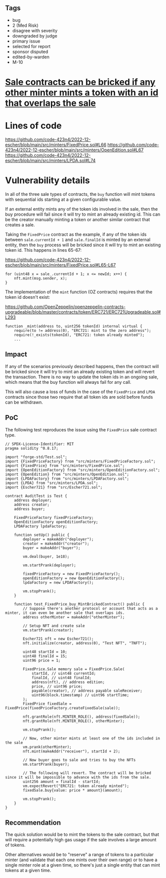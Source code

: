 ## Tags

- bug
- 2 (Med Risk)
- disagree with severity
- downgraded by judge
- primary issue
- selected for report
- sponsor disputed
- edited-by-warden
- M-10

# [Sale contracts can be bricked if any other minter mints a token with an id that overlaps the sale](https://github.com/code-423n4/2022-12-escher-findings/issues/390) 

# Lines of code

https://github.com/code-423n4/2022-12-escher/blob/main/src/minters/FixedPrice.sol#L66
https://github.com/code-423n4/2022-12-escher/blob/main/src/minters/OpenEdition.sol#L67
https://github.com/code-423n4/2022-12-escher/blob/main/src/minters/LPDA.sol#L74


# Vulnerability details

In all of the three sale types of contracts, the `buy` function will mint tokens with sequential ids starting at a given configurable value.

If an external entity mints any of the token ids involved in the sale, then the buy procedure will fail since it will try to mint an already existing id. This can be the creator manually minting a token or another similar contract that creates a sale.

Taking the `FixedPrice` contract as the example, if any of the token ids between `sale.currentId + 1` and `sale.finalId` is minted by an external entity, then the `buy` process will be bricked since it will try to mint an existing token id. This happens in lines 65-67:

https://github.com/code-423n4/2022-12-escher/blob/main/src/minters/FixedPrice.sol#L65-L67

```solidity
for (uint48 x = sale_.currentId + 1; x <= newId; x++) {
    nft.mint(msg.sender, x);
}
```

The implementation of the `mint` function (OZ contracts) requires that the token id doesn't exist:

https://github.com/OpenZeppelin/openzeppelin-contracts-upgradeable/blob/master/contracts/token/ERC721/ERC721Upgradeable.sol#L293

```solidity
function _mint(address to, uint256 tokenId) internal virtual {
    require(to != address(0), "ERC721: mint to the zero address");
    require(!_exists(tokenId), "ERC721: token already minted");
    ...
```

## Impact

If any of the scenarios previously described happens, then the contract will be bricked since it will try to mint an already existing token and will revert the transaction. There is no way to update the token ids in an ongoing sale, which means that the buy function will always fail for any call.

This will also cause a loss of funds in the case of the `FixedPrice` and `LPDA` contracts since those two require that all token ids are sold before funds can be withdrawn.

## PoC

The following test reproduces the issue using the `FixedPrice` sale contract type.

```solidity
// SPDX-License-Identifier: MIT
pragma solidity ^0.8.17;

import "forge-std/Test.sol";
import {FixedPriceFactory} from "src/minters/FixedPriceFactory.sol";
import {FixedPrice} from "src/minters/FixedPrice.sol";
import {OpenEditionFactory} from "src/minters/OpenEditionFactory.sol";
import {OpenEdition} from "src/minters/OpenEdition.sol";
import {LPDAFactory} from "src/minters/LPDAFactory.sol";
import {LPDA} from "src/minters/LPDA.sol";
import {Escher721} from "src/Escher721.sol";

contract AuditTest is Test {
    address deployer;
    address creator;
    address buyer;

    FixedPriceFactory fixedPriceFactory;
    OpenEditionFactory openEditionFactory;
    LPDAFactory lpdaFactory;

    function setUp() public {
        deployer = makeAddr("deployer");
        creator = makeAddr("creator");
        buyer = makeAddr("buyer");

        vm.deal(buyer, 1e18);

        vm.startPrank(deployer);

        fixedPriceFactory = new FixedPriceFactory();
        openEditionFactory = new OpenEditionFactory();
        lpdaFactory = new LPDAFactory();

        vm.stopPrank();
    }
    
    function test_FixedPrice_buy_MintBrickedContract() public {
        // Suppose there's another protocol or account that acts as a minter, it can even be another sale that overlaps ids.
        address otherMinter = makeAddr("otherMinter");

        // Setup NFT and create sale
        vm.startPrank(creator);

        Escher721 nft = new Escher721();
        nft.initialize(creator, address(0), "Test NFT", "TNFT");

        uint48 startId = 10;
        uint48 finalId = 15;
        uint96 price = 1;

        FixedPrice.Sale memory sale = FixedPrice.Sale(
            startId, // uint48 currentId;
            finalId, // uint48 finalId;
            address(nft), // address edition;
            price, // uint96 price;
            payable(creator), // address payable saleReceiver;
            uint96(block.timestamp) // uint96 startTime;
        );
        FixedPrice fixedSale = FixedPrice(fixedPriceFactory.createFixedSale(sale));

        nft.grantRole(nft.MINTER_ROLE(), address(fixedSale));
        nft.grantRole(nft.MINTER_ROLE(), otherMinter);

        vm.stopPrank();

        // Now, other minter mints at least one of the ids included in the sale
        vm.prank(otherMinter);
        nft.mint(makeAddr("receiver"), startId + 2);

        // Now buyer goes to sale and tries to buy the NFTs
        vm.startPrank(buyer);

        // The following will revert. The contract will be bricked since it will be impossible to advance with the ids from the sale.
        uint256 amount = finalId - startId;
        vm.expectRevert("ERC721: token already minted");
        fixedSale.buy{value: price * amount}(amount);

        vm.stopPrank();
    }
}
```

## Recommendation

The quick solution would be to mint the tokens to the sale contract, but that will require a potentially high gas usage if the sale involves a large amount of tokens.

Other alternatives would be to "reserve" a range of tokens to a particular minter (and validate that each one mints over their own range) or to have a single minter role at a given time, so there's just a single entity that can mint tokens at a given time.
